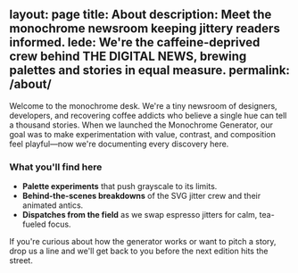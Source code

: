 layout: page
title: About
description: Meet the monochrome newsroom keeping jittery readers informed.
lede: We're the caffeine-deprived crew behind THE DIGITAL NEWS, brewing palettes and stories in equal measure.
permalink: /about/
---

Welcome to the monochrome desk. We're a tiny newsroom of designers, developers, and recovering coffee addicts who believe a single hue can tell a thousand stories. When we launched the Monochrome Generator, our goal was to make experimentation with value, contrast, and composition feel playful—now we're documenting every discovery here.

### What you'll find here

- **Palette experiments** that push grayscale to its limits.
- **Behind-the-scenes breakdowns** of the SVG jitter crew and their animated antics.
- **Dispatches from the field** as we swap espresso jitters for calm, tea-fueled focus.

If you're curious about how the generator works or want to pitch a story, drop us a line and we'll get back to you before the next edition hits the street.